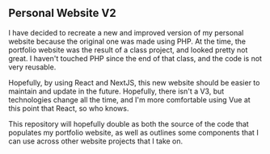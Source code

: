 ## Personal Website V2

I have decided to recreate a new and improved version of my personal website because the original one was made using PHP. At the time, the portfolio website was the result of a class project, and looked pretty not great. I haven't touched PHP since the end of that class, and the code is not very reusable.

Hopefully, by using React and NextJS, this new website should be easier to maintain and update in the future. Hopefully, there isn't a V3, but technologies change all the time, and I'm more comfortable using Vue at this point that React, so who knows.

This repository will hopefully double as both the source of the code that populates my portfolio website, as well as outlines some components that I can use across other website projects that I take on.
